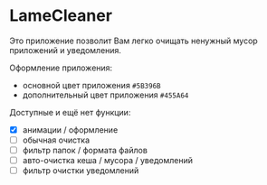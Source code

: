 # LameCleaner

Это приложение позволит Вам легко очищать ненужный мусор приложений и уведомления.

Оформление приложения:
  + основной цвет приложения `#5B396B`
  + дополнительный цвет приложения `#455A64`

Доступные и ещё нет функции:
  - [x] анимации / оформление
  - [ ] обычная очистка
  - [ ] фильтр папок / формата файлов
  - [ ] авто-очистка кеша / мусора / уведомлений
  - [ ] фильтр очистки уведомлений
